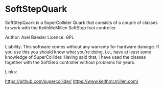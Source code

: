 # SoftStepQuark

SoftStepQuark is a SuperCollider Quark that consists of a couple of classes to work with the KeithMcMillen SoftStep foot controller.

Author: Axel Baesler
Licence: GPL

Liability: This software comes without any warranty for hardware damage. If you use this you should know what you're doing, i.e., have at least some knowledge of SuperCollider. Having said that, I have used the classes together with the SoftStep controller without problems for years.

Links:

https://github.com/supercollider/
https://www.keithmcmillen.com/
